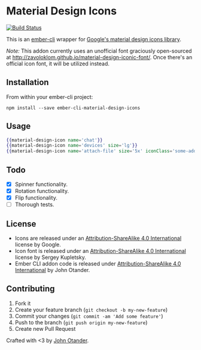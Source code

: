 # Material Design Icons

[![Build Status](https://travis-ci.org/johnotander/ember-cli-material-design-icons.svg?branch=master)](https://travis-ci.org/johnotander/ember-cli-material-design-icons)

This is an [ember-cli](http://ember-cli.com) wrapper for
[Google's material design icons library](https://github.com/google/material-design-icons).

_Note:_ This addon currently uses an unofficial font graciously open-sourced at <http://zavoloklom.github.io/material-design-iconic-font/>.
Once there's an official icon font, it will be utilized instead.

## Installation

From within your ember-cli project:

```
npm install --save ember-cli-material-design-icons
```

## Usage

```hbs
{{material-design-icon name='chat'}}
{{material-design-icon name='devices' size='lg'}}
{{material-design-icon name='attach-file' size='5x' iconClass='some-additional-class'}}
```

## Todo

- [X] Spinner functionality.
- [X] Rotation functionality.
- [X] Flip functionality.
- [ ] Thorough tests.

## License

* Icons are released under an [Attribution-ShareAlike 4.0 International](http://creativecommons.org/licenses/by-sa/4.0/) license by Google.
* Icon font is released under an [Attribution-ShareAlike 4.0 International](http://creativecommons.org/licenses/by-sa/4.0/) license by Sergey Kupletsky.
* Ember CLI addon code is released under [Attribution-ShareAlike 4.0 International](http://creativecommons.org/licenses/by-sa/4.0/) by John Otander.

## Contributing

1. Fork it
2. Create your feature branch (`git checkout -b my-new-feature`)
3. Commit your changes (`git commit -am 'Add some feature'`)
4. Push to the branch (`git push origin my-new-feature`)
5. Create new Pull Request

Crafted with <3 by [John Otander](http://johnotander.com).

